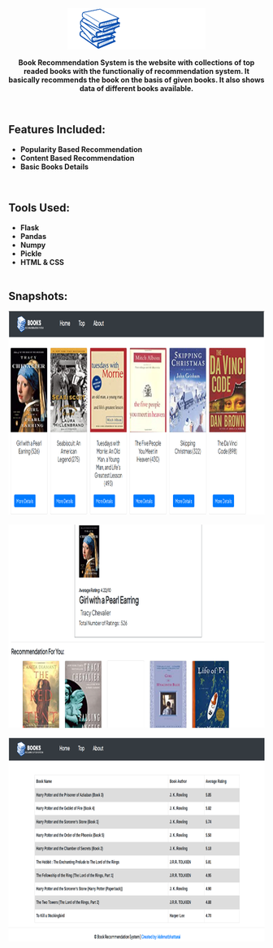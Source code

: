 <div align ="center">
  <img src="./static/img/logo.png" width="270"/>
<br>
<b>
<p>Book Recommendation System is the website with collections of top readed books with the functionaliy of recommendation system. It basically recommends the book on the basis of given books. It also shows data of different books available.</p><br>
</div>
<h2>Features Included:</h2>
    
- Popularity Based Recommendation
- Content Based Recommendation
- Basic Books Details
     
<br>    
    
<h2>Tools Used:</h2>
    
- Flask
- Pandas
- Numpy
- Pickle 
- HTML & CSS
<br><br>


<h2>Snapshots:</h2>
<img src="./snaps/home.png" alt="Register Student" width="700" height="400" /><br><br>
<img src="./snaps/recom.png" alt="Admin Login" width="700" height="400" /><br><br>
<img src="./snaps/top.png" alt="Admin Login" width="700" height="400" /><br><br>
